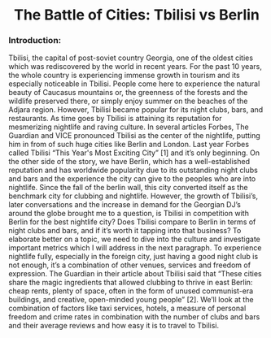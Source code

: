 <center><h1>The Battle of Cities: Tbilisi vs Berlin</h1></center>
<h3>Introduction:</h3>

Tbilisi, the capital of post-soviet country Georgia, one of the oldest cities which was rediscovered by the world in recent years. For the past 10 years, the whole country is experiencing immense growth in tourism and its especially noticeable in Tbilisi. People come here to experience the natural beauty of Caucasus mountains or, the greenness of the forests and the wildlife preserved there, or simply enjoy summer on the beaches of the Adjara region. However, Tbilisi became popular for its night clubs, bars, and restaurants. As time goes by Tbilisi is attaining its reputation for mesmerizing nightlife and raving culture. In several articles Forbes, The Guardian and VICE pronounced Tbilisi as the center of the nightlife, putting him in from of such huge cities like Berlin and London. Last year Forbes called Tbilisi “This Year's Most Exciting City” [1] and it’s only beginning.
On the other side of the story, we have Berlin, which has a well-established reputation and has worldwide popularity due to its outstanding night clubs and bars and the experience the city can give to the peoples who are into nightlife. Since the fall of the berlin wall, this city converted itself as the benchmark city for clubbing and nightlife. However, the growth of Tbilisi’s, later conversations and the increase in demand for the Georgian DJ’s around the globe brought me to a question, is Tbilisi in competition with Berlin for the best nightlife city? Does Tbilisi compare to Berlin in terms of night clubs and bars, and if it’s worth it tapping into that business?
To elaborate better on a topic, we need to dive into the culture and investigate important metrics which I will address in the next paragraph. To experience nightlife fully, especially in the foreign city, just having a good night club is not enough, it’s a combination of other venues, services and freedom of expression. The Guardian in their article about Tbilisi said that “These cities share the magic ingredients that allowed clubbing to thrive in east Berlin: cheap rents, plenty of space, often in the form of unused communist-era buildings, and creative, open-minded young people” [2]. We’ll look at the combination of factors like taxi services, hotels, a measure of personal freedom and crime rates in combination with the number of clubs and bars and their average reviews and how easy it is to travel to Tbilisi.
